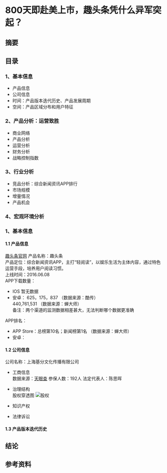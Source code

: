 # 800天即赴美上市，趣头条凭什么异军突起？

## 摘要

## 目录

### 1、基本信息<br>
- 产品信息<br>
- 公司信息<br>
- 时间：产品版本迭代历史、产品发展周期<br>
- 空间：产品区域分布和用户特征<br>

### 2、产品分析：运营致胜<br>
- 商业网络
- 产品分析
- 运营分析
- 财务分析
- 战略控制指数

### 3、行业分析<br>
- 竞品分析：综合新闻资讯APP排行
- 市场规模
- 增量情况
- 产品机会

### 4、宏观环境分析<br>

### 1、基本信息

#### 1.1 产品信息<br>
[趣头条官网](https://www.qutoutiao.net/index.html)
产品名称：趣头条<br>
产品定位：综合新闻资讯APP，主打“轻阅读”，以娱乐生活为主体内容，通过特色运营手段，培养用户阅读习惯。<br>
上线时间：2016.06.08<br>
APP下载数量：
- IOS 暂无数据 
- 安卓：
625，175，837 （数据来源：酷传）<br>
440,761,531 （数据来源：蝉大师）<br> 
备注：两个渠道的监测数据相差甚大，无法判断哪个数据更准确<br>

APP排名：
- APP Store：总榜第10名；新闻榜第1名 （数据来源：蝉大师）<br> 
- 安卓：

#### 1.2 公司信息
公司名称：上海基分文化传播有限公司

- 工商信息<br>
数据来源：[天眼查](https://www.tianyancha.com/company/538348036?useraction=equity)
参保人数：192人
法定代表人：陈思晖

- 治理结构<br>
股权穿透图
![股权](https://www.tianyancha.com/company/538348036?useraction=equity)

- 知识产权
- 法律诉讼

#### 1.3 产品版本迭代历史












## 结论

## 参考资料



